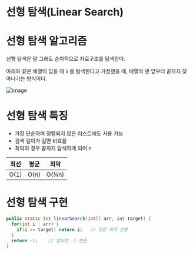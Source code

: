 선형 탐색(Linear Search)
=============================

# 선형 탐색 알고리즘

선형 탐색은 말 그래도 순차적으로 자료구조를 탐색한다.

아래와 같은 배열이 있을 때 `5` 를 탐색한다고 가정했을 때, 배열의 맨 앞부터 끝까지 찾아나가는 방식이다.

![image](http://www.globalsoftwaresupport.com/wp-content/uploads/2017/02/ezgif.com-video-to-gif-17.gif)

# 선형 탐색 특징

- 가장 단순하며 정렬되지 않은 리스트에도 사용 가능
- 검색 길이가 길면 비효율
- 최악의 경우 끝까지 탐색하게 되어 n

최선|평균|최악|
---|---|---|
O(1)|O(n)|O(¾n)|

# 선형 탐색 구현

```java
public static int linearSearch(int[] arr, int target) {
  for(int i : arr) {
    if(i == target) return i;	// 찾은 위치 반환
  }
  return -1;	// 없다면 -1 반환
}
```
